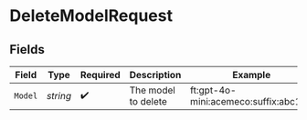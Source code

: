 # DeleteModelRequest


## Fields

| Field                                | Type                                 | Required                             | Description                          | Example                              |
| ------------------------------------ | ------------------------------------ | ------------------------------------ | ------------------------------------ | ------------------------------------ |
| `Model`                              | *string*                             | :heavy_check_mark:                   | The model to delete                  | ft:gpt-4o-mini:acemeco:suffix:abc123 |